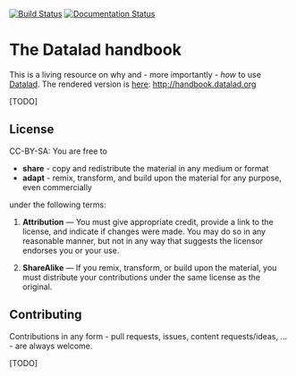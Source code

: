 [![Build Status](https://travis-ci.org/datalad-handbook/book.svg?branch=master)](https://travis-ci.org/datalad-handbook/book) [![Documentation Status](https://readthedocs.org/projects/datalad-handbook/badge/?version=latest)](http://handbook.datalad.org/en/latest/?badge=latest)

# The Datalad handbook

This is a living resource on why and - more importantly - *how* to use [Datalad](www.datalad.org).
The rendered version is [here](http://handbook.datalad.org): http://handbook.datalad.org

[TODO]

## License

CC-BY-SA: You are free to

- **share** - copy and redistribute the material in any medium or format
- **adapt** - remix, transform, and build upon the material for any purpose, even commercially

under the following terms:

1) **Attribution** — You must give appropriate credit, provide a link to the license, and indicate
 if changes were made. You may do so in any reasonable manner, but not in any way that suggests
 the licensor endorses you or your use.

2) **ShareAlike** — If you remix, transform, or build upon the material, you must distribute your
 contributions under the same license as the original.

## Contributing

Contributions in any form - pull requests, issues, content requests/ideas, ... - are always welcome.

[TODO]

